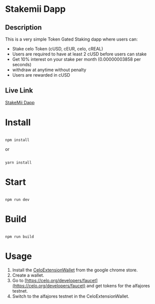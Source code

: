 # Stakemii Dapp

## Description
This is a very simple Token Gated Staking dapp where users can:
* Stake celo Token (cUSD, cEUR, celo, cREAL)
* Users are required to have at least 2 cUSD before users can stake
* Get 10% interest on your stake per month (0.00000003858 per seconds)
* withdraw at anytime without penalty
* Users are rewarded in cUSD

## Live Link
[StakeMii Dapp](https://gated-staking-dapp.netlify.app)

# Install

```

npm install

```

or 

```

yarn install

```

# Start

```

npm run dev

```

# Build

```

npm run build

```
# Usage
1. Install the [CeloExtensionWallet](https://chrome.google.com/webstore/detail/celoextensionwallet/kkilomkmpmkbdnfelcpgckmpcaemjcdh?hl=en) from the google chrome store.
2. Create a wallet.
3. Go to [https://celo.org/developers/faucet](https://celo.org/developers/faucet) and get tokens for the alfajores testnet.
4. Switch to the alfajores testnet in the CeloExtensionWallet.